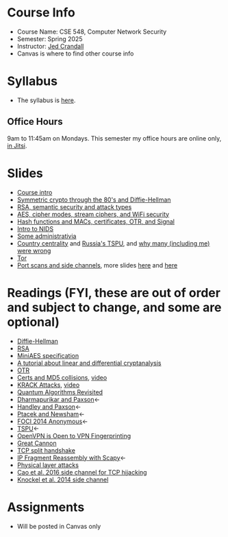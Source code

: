 

# Course Info

- Course Name: CSE 548, Computer Network Security
- Semester: Spring 2025
- Instructor: [Jed Crandall](https://jedcrandall.github.io)
- Canvas is where to find other course info

# Syllabus

- The syllabus is [here](https://jedcrandall.github.io/courses/cse548spring2025/syllabus.pdf).

## Office Hours

9am to 11:45am on Mondays.  This semester my office hours are online only, [in
Jitsi](https://meet.jit.si/CSE548Spring2025OfficeHours).

# Slides

- [Course intro](courseintro.pdf)
- [Symmetric crypto through the 80's and Diffie-Hellman](symmetricryptothru80sanddh.pdf)
- [RSA, semantic security and attack types](rsa.pdf)
- [AES, cipher modes, stream ciphers, and WiFi security](aesmodeswifi.pdf)
- [Hash functions and MACs, certificates, OTR, and Signal](hashescertsotr.pdf)
- [Intro to NIDS](nidsintro.pdf)
- [Some administrativia](admin1.pdf)
- [Country centrality](irtfbordersandgateways.pdf) and [Russia's TSPU](TSPU_IMC.pdf), and [why many (including me) were wrong](2003vs2023.pdf)
- [Tor](tor.pdf)
- [Port scans and side channels](portscansidechannels.pdf), more slides [here](https://jedcrandall.github.io/courses/cse468fall2022/foci2014counting-slides-censored.pdf) and [here](https://www.usenix.org/sites/default/files/conference/protected-files/security16_slides_cao.pdf)

# Readings (FYI, these are out of order and subject to change, and some are optional)

- [Diffie-Hellman](diffiehellman.pdf)
- [RSA](Rsapaper.pdf)
- [MiniAES specification](miniaesspec.pdf)
- [A tutorial about linear and differential cryptanalysis](ldc_tutorial.pdf) 
- [OTR](otr-wpes.pdf) 
- [Certs and MD5 collisions](md5collisions.pdf), [video](https://www.youtube.com/watch?v=T12BAz3dC90) 
- [KRACK Attacks](krackccs2017.pdf), [video](https://www.youtube.com/watch?v=fZ1R9RliM1w) 
- [Quantum Algorithms Revisited](https://arxiv.org/abs/quant-ph/9708016)
- [Dharmapurikar and Paxson](https://www.usenix.org/conference/14th-usenix-security-symposium/robust-tcp-stream-reassembly-presence-adversaries)&larr;
- [Handley and Paxson](https://www.usenix.org/legacy/events/sec01/full_papers/handley/handley.pdf)&larr;
- [Ptacek and Newsham](https://users.ece.cmu.edu/~adrian/731-sp04/readings/Ptacek-Newsham-ids98.pdf)&larr;
- [FOCI 2014 Anonymous](https://www.usenix.org/conference/foci14/workshop-program/presentation/anonymous)&larr;
- [TSPU](https://diwenx.com/assets/files/tspu-imc22.pdf)&larr;
- [OpenVPN is Open to VPN Fingerprinting
](https://www.usenix.org/conference/usenixsecurity22/presentation/xue-diwen)
- [Great Cannon](https://citizenlab.org/2015/04/chinas-great-cannon/)
- [TCP split handshake](https://nmap.org/misc/split-handshake.pdf)
- [IP Fragment Reassembly with Scapy](https://www.sans.org/white-papers/33969/)&larr;
- [Physical layer attacks](https://www.usenix.org/legacy/events/woot11/tech/final_files/Goodspeed.pdf)
- [Cao et al. 2016 side channel for TCP hijacking](https://www.usenix.org/conference/usenixsecurity16/technical-sessions/presentation/cao)
- [Knockel et al. 2014 side channel](https://www.usenix.org/conference/foci14/workshop-program/presentation/knockel)


# Assignments

- Will be posted in Canvas only

